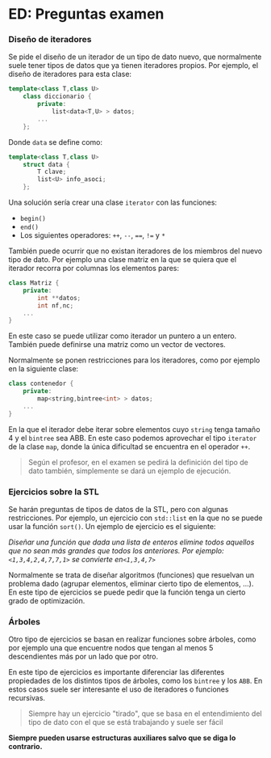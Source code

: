 # ED: Preguntas examen

### Diseño de iteradores

Se pide el diseño de un iterador de un tipo de dato nuevo, que normalmente suele tener tipos de datos que ya tienen iteradores propios. Por ejemplo, el diseño  de iteradores para esta clase:

```c++
template<class T,class U>
    class diccionario {
        private:
        	list<data<T,U> > datos;
        ...
    };
```

Donde `data` se define como:

```c++
template<class T,class U>
    struct data {
        T clave;
        list<U> info_asoci;
    };
```

Una solución sería crear una clase `iterator` con las funciones:

- `begin()`
- `end()`
- Los siguientes operadores: `++`, `--`, `==`, `!=` y `*`

También puede ocurrir que no existan iteradores de los miembros del nuevo tipo de dato. Por ejemplo una clase matriz en la que se quiera que el iterador recorra por columnas los elementos pares:

```c++
class Matriz {
    private:
    	int **datos;
    	int nf,nc;
    ...
}
```

En este caso se puede utilizar como iterador un puntero a un entero. También puede definirse una matriz como un vector de vectores.

Normalmente se ponen restricciones para los iteradores, como por ejemplo en la siguiente clase:

```c++
class contenedor {
    private:
    	map<string,bintree<int> > datos;
    ...
}
```

En la que el iterador debe iterar sobre elementos cuyo `string` tenga tamaño 4 y el `bintree` sea ABB. En este caso podemos aprovechar el tipo `iterator` de la clase `map`, donde la única dificultad se encuentra en el operador `++`.

> Según el profesor, en el examen se pedirá la definición del tipo de dato también, simplemente se dará un ejemplo de ejecución.

### Ejercicios sobre la STL

Se harán preguntas de tipos de datos de la STL, pero con algunas restricciones. Por ejemplo, un ejercicio con `std::list` en la que no se puede usar la función `sort()`. Un ejemplo de ejercicio es el siguiente:

*Diseñar una función que dada una lista de enteros elimine todos aquellos que no sean más grandes que todos los anteriores. Por ejemplo: `<1,3,4,2,4,7,7,1>` se convierte en`<1,3,4,7>`*

Normalmente se trata de diseñar algoritmos (funciones) que resuelvan un problema dado (agrupar elementos, eliminar cierto tipo de elementos, ...). En este tipo de ejercicios se puede pedir que la función tenga un cierto grado de optimización. 

### Árboles

Otro tipo de ejercicios se basan en realizar funciones sobre árboles, como por ejemplo una que encuentre nodos que tengan al menos 5 descendientes más por un lado que por otro. 

En este tipo de ejercicios es importante diferenciar las diferentes propiedades de los distintos tipos de árboles, como los `bintree` y los `ABB`. En estos casos suele ser interesante el uso de iteradores o funciones recursivas.

> Siempre hay un ejercicio "tirado", que se basa en el entendimiento del tipo de dato con el que se está trabajando y suele ser fácil

**Siempre pueden usarse estructuras auxiliares salvo que se diga lo contrario.**

